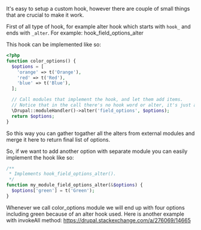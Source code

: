 It's easy to setup a custom hook, however there are couple of small things that are crucial to make it work.

First of all type of hook, for example alter hook which starts with `hook_` and ends with `_alter`.
For example:
hook_field_options_alter

This hook can be implemented like so:

```php
<?php
function color_options() {
  $options = [
    'orange' => t('Orange'),
    'red' => t('Red'),
    'blue' => t('Blue'),
  ];

  // Call modules that implement the hook, and let them add items.
  // Notice that in the call there's no hook word or alter, it's just a field_options.
  \Drupal::moduleHandler()->alter('field_options', $options);
  return $options;
}
```

So this way you can gather togather all the alters from external modules
and merge it here to return final list of options.

So, if we want to add another option with separate module you can easily implement the hook like so:

```php
/**
 * Implements hook_field_options_alter().
 */
function my_module_field_options_alter(&$options) {
  $options['green'] = t('Green');
}
```

Whenever we call color_options module we will end up with four options including green because of an alter hook used.
Here is another example with invokeAll method: https://drupal.stackexchange.com/a/276069/14665
